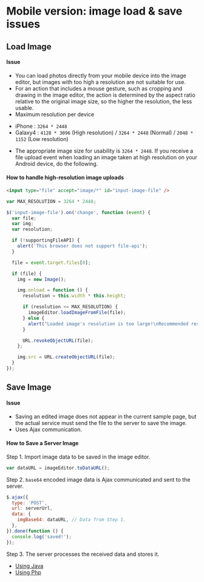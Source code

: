 # Mobile version: image load & save issues

## Load Image

#### Issue

- You can load photos directly from your mobile device into the image editor, but images with too high a resolution are not suitable for use.
- For an action that includes a mouse gesture, such as cropping and drawing in the image editor, the action is determined by the aspect ratio relative to the original image size, so the higher the resolution, the less usable.
- Maximum resolution per device

* iPhone : `3264 * 2448`
* Galaxy4 : `4128 * 3096` (High resolution) / `3264 * 2448` (Normal) / `2048 * 1152` (Low resolution)

- The appropriate image size for usability is `3264 * 2448`. If you receive a file upload event when loading an image taken at high resolution on your Android device, do the following.

#### How to handle high-resolution image uploads

```html
<input type="file" accept="image/*" id="input-image-file" />
```

```js
var MAX_RESOLUTION = 3264 * 2448;

$('input-image-file').on('change', function (event) {
  var file;
  var img;
  var resolution;

  if (!supportingFileAPI) {
    alert('This browser does not support file-api');
  }

  file = event.target.files[0];

  if (file) {
    img = new Image();

    img.onload = function () {
      resolution = this.width * this.height;

      if (resolution <= MAX_RESOLUTION) {
        imageEditor.loadImageFromFile(file);
      } else {
        alert("Loaded image's resolution is too large!\nRecommended resolution is 3264 * 2448!");
      }

      URL.revokeObjectURL(file);
    };

    img.src = URL.createObjectURL(file);
  }
});
```

## Save Image

#### Issue

- Saving an edited image does not appear in the current sample page, but the actual service must send the file to the server to save the image.
- Uses Ajax communication.

#### How to Save a Server Image

Step 1. Import image data to be saved in the image editor.

```js
var dataURL = imageEditor.toDataURL();
```

Step 2. `base64` encoded image data is Ajax communicated and sent to the server.

```js
$.ajax({
  type: 'POST',
  url: serverUrl,
  data: {
    imgBase64: dataURL, // Data from Step 1.
  },
}).done(function () {
  console.log('saved!');
});
```

Step 3. The server processes the received data and stores it.

- [Using Java](https://sangupta.com/tech/saving-html5-canvas-to-java-server.html)
- [Using Php](http://permadi.com/2010/10/html5-saving-canvas-image-data-using-php-and-ajax/)
